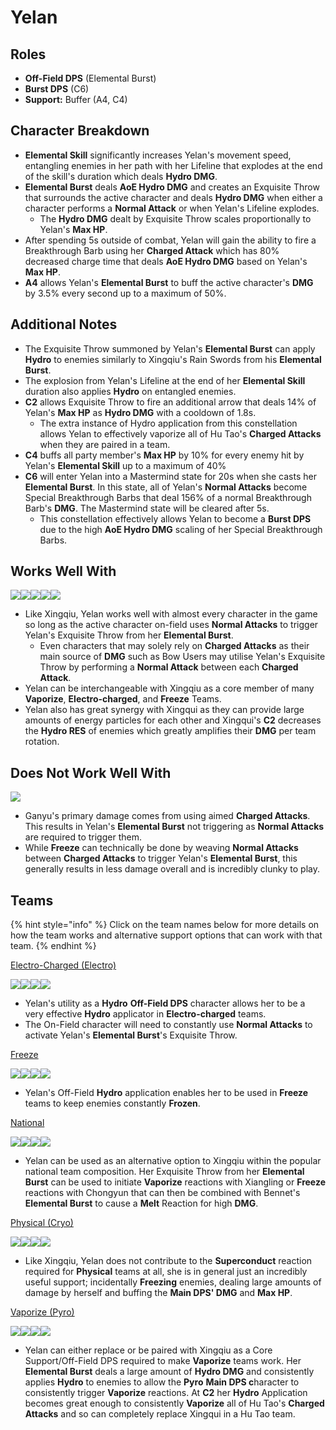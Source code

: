 # Yelan

## Roles

* **Off-Field DPS** (Elemental Burst)
* **Burst DPS** (C6)
* **Support:** Buffer (A4, C4)

## Character Breakdown

* **Elemental Skill** significantly increases Yelan's movement speed, entangling enemies in her path with her Lifeline that explodes at the end of the skill's duration which deals **Hydro DMG**.&#x20;
* **Elemental Burst** deals **AoE Hydro DMG** and creates an Exquisite Throw that surrounds the active character and deals **Hydro DMG** when either a character performs a **Normal Attack** or when Yelan's Lifeline explodes.
  * The **Hydro DMG** dealt by Exquisite Throw scales proportionally to Yelan's **Max HP**.
* After spending 5s outside of combat, Yelan will gain the ability to fire a Breakthrough Barb using her **Charged Attack** which has 80% decreased charge time that deals **AoE Hydro DMG** based on Yelan's **Max HP**.
* **A4** allows Yelan's **Elemental Burst** to buff the active character's **DMG** by 3.5% every second up to a maximum of 50%.

## Additional Notes

* The Exquisite Throw summoned by Yelan's **Elemental Burst** can apply **Hydro** to enemies similarly to Xingqiu's Rain Swords from his **Elemental Burst**.
* The explosion from Yelan's Lifeline at the end of her **Elemental Skill** duration also applies **Hydro** on entangled enemies.
* **C2** allows Exquisite Throw to fire an additional arrow that deals 14% of Yelan's **Max HP** as **Hydro DMG** with a cooldown of 1.8s.
  * The extra instance of Hydro application from this constellation allows Yelan to effectively vaporize all of Hu Tao's **Charged Attacks** when they are paired in a team.&#x20;
* **C4** buffs all party member's **Max HP** by 10% for every enemy hit by Yelan's **Elemental Skill** up to a maximum of 40%
* **C6** will enter Yelan into a Mastermind state for 20s when she casts her **Elemental Burst**. In this state, all of Yelan's **Normal Attacks** become Special Breakthrough Barbs that deal 156% of a normal Breakthrough Barb's **DMG**. The Mastermind state will be cleared after 5s.
  * This constellation effectively allows Yelan to become a **Burst DPS** due to the high **AoE Hydro DMG** scaling of her Special Breakthrough Barbs.

## Works Well With

![](../../.gitbook/assets/element\_anemo.webp)![](../../.gitbook/assets/element\_cryo.webp)![](../../.gitbook/assets/element\_electro.webp)![](../../.gitbook/assets/element\_hydro.webp)![](../../.gitbook/assets/element\_pyro.webp)

* Like Xingqiu, Yelan works well with almost every character in the game so long as the active character on-field uses **Normal Attacks** to trigger Yelan's Exquisite Throw from her **Elemental Burst**.
  * Even characters that may solely rely on **Charged Attacks** as their main source of **DMG** such as Bow Users may utilise Yelan's Exquisite Throw by performing a **Normal Attack** between each **Charged Attack**.
* Yelan can be interchangeable with Xingqiu as a core member of many **Vaporize**, **Electro-charged**, and **Freeze** Teams.
* Yelan also has great synergy with Xingqui as they can provide large amounts of energy particles for each other and Xingqui's **C2** decreases the **Hydro RES** of enemies which greatly amplifies their **DMG** per team rotation.

## Does Not Work Well With

![](../../.gitbook/assets/ui\_avataricon\_ganyu.png)

* Ganyu's primary damage comes from using aimed **Charged Attacks**. This results in Yelan's **Elemental Burst** not triggering as **Normal Attacks** are required to trigger them.
* While **Freeze** can technically be done by weaving **Normal Attacks** between **Charged Attacks** to trigger Yelan's **Elemental Burst**, this generally results in less damage overall and is incredibly clunky to play.

## Teams

{% hint style="info" %}
Click on the team names below for more details on how the team works and alternative support options that can work with that team.
{% endhint %}

[Electro-Charged (Electro)](../../teams/electro-charged.md)

![](../../.gitbook/assets/ui\_avataricon\_keqing.png)![](../../.gitbook/assets/UI\_AvatarIcon\_Yelan.png)![](../../.gitbook/assets/ui\_avataricon\_beidou.png)![](../../.gitbook/assets/ui\_avataricon\_kazuha.png)

* Yelan's utility as a **Hydro** **Off-Field DPS** character allows her to be a very effective **Hydro** applicator in **Electro-charged** teams.
* The On-Field character will need to constantly use **Normal Attacks** to activate Yelan's **Elemental Burst**'s Exquisite Throw.

[Freeze](../../teams/freeze.md)

![](../../.gitbook/assets/ui\_avataricon\_ayaka.png)![](../../.gitbook/assets/UI\_AvatarIcon\_Yelan.png)![](../../.gitbook/assets/ui\_avataricon\_diona.png)![](../../.gitbook/assets/ui\_avataricon\_kazuha.png)

* Yelan's Off-Field **Hydro** application enables her to be used in **Freeze** teams to keep enemies constantly **Frozen**.

[National](../../teams/national.md)

![](../../.gitbook/assets/ui\_avataricon\_xiangling.png)![](../../.gitbook/assets/UI\_AvatarIcon\_Yelan.png)![](../../.gitbook/assets/ui\_avataricon\_chongyun.png)![](../../.gitbook/assets/ui\_avataricon\_bennett.png)

* Yelan can be used as an alternative option to Xingqiu within the popular national team composition. Her Exquisite Throw from her **Elemental Burst** can be used to initiate **Vaporize** reactions with Xiangling or **Freeze** reactions with Chongyun that can then be combined with Bennet's **Elemental Burst** to cause a **Melt** Reaction for high **DMG**.

[Physical (Cryo)](../../teams/physical-cryo.md)

![](../../.gitbook/assets/ui\_avataricon\_eula.png)![](../../.gitbook/assets/ui\_avataricon\_fischl.png)![](../../.gitbook/assets/UI\_AvatarIcon\_Yelan.png)![](../../.gitbook/assets/ui\_avataricon\_diona.png)

* Like Xingqiu, Yelan does not contribute to the **Superconduct** reaction required for **Physical** teams at all, she is in general just an incredibly useful support; incidentally **Freezing** enemies, dealing large amounts of damage by herself and buffing the **Main DPS' DMG** and **Max HP**.

[Vaporize (Pyro)](../../teams/reverse-vaporize.md)

![](../../.gitbook/assets/ui\_avataricon\_hutao.png)![](../../.gitbook/assets/UI\_AvatarIcon\_Yelan.png)![](../../.gitbook/assets/ui\_avataricon\_xingqiu.png)![](../../.gitbook/assets/ui\_avataricon\_zhongli.png)

* Yelan can either replace or be paired with Xingqiu as a Core Support/Off-Field DPS required to make **Vaporize** teams work. Her **Elemental Burst** deals a large amount of **Hydro DMG** and consistently applies **Hydro** to enemies to allow the **Pyro** **Main DPS c**haracter to consistently trigger **Vaporize** reactions. At **C2** her **Hydro** Application becomes great enough to consistently **Vaporize** all of Hu Tao's **Charged Attacks** and so can completely replace Xingqui in a Hu Tao team.
